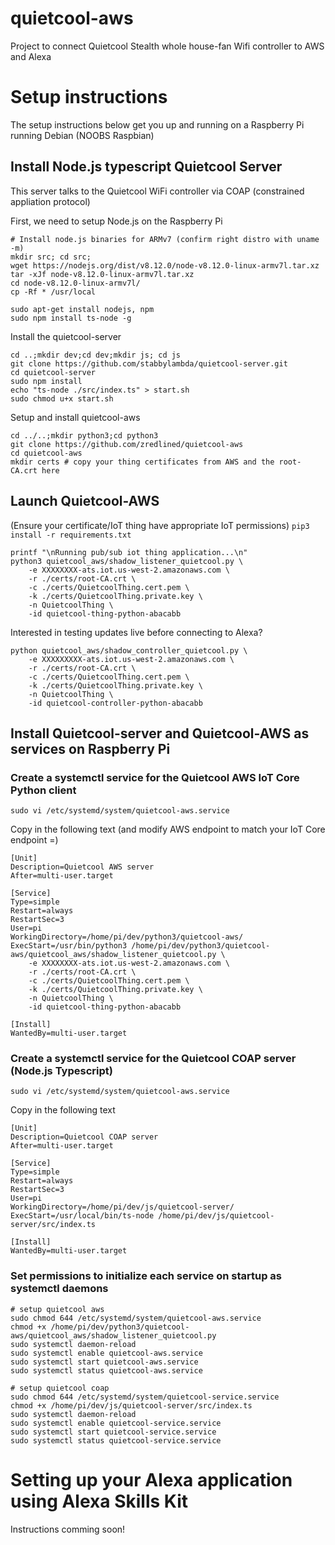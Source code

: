 # quietcool-aws
Project to connect Quietcool Stealth whole house-fan Wifi controller to AWS and Alexa

# Setup instructions
The setup instructions below get you up and running on a Raspberry Pi running Debian (NOOBS Raspbian)

## Install Node.js typescript Quietcool Server
This server talks to the Quietcool WiFi controller via COAP (constrained appliation protocol)

First, we need to setup Node.js on the Raspberry Pi
```
# Install node.js binaries for ARMv7 (confirm right distro with uname -m)
mkdir src; cd src;
wget https://nodejs.org/dist/v8.12.0/node-v8.12.0-linux-armv7l.tar.xz
tar -xJf node-v8.12.0-linux-armv7l.tar.xz
cd node-v8.12.0-linux-armv7l/
cp -Rf * /usr/local

sudo apt-get install nodejs, npm
sudo npm install ts-node -g
```
Install the quietcool-server
```
cd ..;mkdir dev;cd dev;mkdir js; cd js
git clone https://github.com/stabbylambda/quietcool-server.git
cd quietcool-server
sudo npm install
echo "ts-node ./src/index.ts" > start.sh
sudo chmod u+x start.sh
```

Setup and install quietcool-aws
```
cd ../..;mkdir python3;cd python3
git clone https://github.com/zredlined/quietcool-aws
cd quietcool-aws
mkdir certs # copy your thing certificates from AWS and the root-CA.crt here
```

## Launch Quietcool-AWS 
(Ensure your certificate/IoT thing have appropriate IoT permissions)
`pip3 install -r requirements.txt`
```
printf "\nRunning pub/sub iot thing application...\n"
python3 quietcool_aws/shadow_listener_quietcool.py \
    -e XXXXXXXX-ats.iot.us-west-2.amazonaws.com \
    -r ./certs/root-CA.crt \
    -c ./certs/QuietcoolThing.cert.pem \
    -k ./certs/QuietcoolThing.private.key \
    -n QuietcoolThing \
    -id quietcool-thing-python-abacabb
```

Interested in testing updates live before connecting to Alexa?
```printf "\nRunning pub/sub controller application...\n"
python quietcool_aws/shadow_controller_quietcool.py \
    -e XXXXXXXXX-ats.iot.us-west-2.amazonaws.com \
    -r ./certs/root-CA.crt \
    -c ./certs/QuietcoolThing.cert.pem \
    -k ./certs/QuietcoolThing.private.key \
    -n QuietcoolThing \
    -id quietcool-controller-python-abacabb
```

## Install Quietcool-server and Quietcool-AWS as services on Raspberry Pi

### Create a systemctl service for the Quietcool AWS IoT Core Python client

`sudo vi /etc/systemd/system/quietcool-aws.service`

Copy in the following text (and modify AWS endpoint to match your IoT Core endpoint =)

```
[Unit]
Description=Quietcool AWS server
After=multi-user.target

[Service]
Type=simple
Restart=always
RestartSec=3
User=pi
WorkingDirectory=/home/pi/dev/python3/quietcool-aws/
ExecStart=/usr/bin/python3 /home/pi/dev/python3/quietcool-aws/quietcool_aws/shadow_listener_quietcool.py \
    -e XXXXXXXX-ats.iot.us-west-2.amazonaws.com \
    -r ./certs/root-CA.crt \
    -c ./certs/QuietcoolThing.cert.pem \
    -k ./certs/QuietcoolThing.private.key \
    -n QuietcoolThing \
    -id quietcool-thing-python-abacabb

[Install]
WantedBy=multi-user.target
```
### Create a systemctl service for the Quietcool COAP server (Node.js Typescript)
`sudo vi /etc/systemd/system/quietcool-aws.service`

Copy in the following text

```
[Unit]
Description=Quietcool COAP server
After=multi-user.target

[Service]
Type=simple
Restart=always
RestartSec=3
User=pi
WorkingDirectory=/home/pi/dev/js/quietcool-server/
ExecStart=/usr/local/bin/ts-node /home/pi/dev/js/quietcool-server/src/index.ts

[Install]
WantedBy=multi-user.target
```

### Set permissions to initialize each service on startup as systemctl daemons
```
# setup quietcool aws
sudo chmod 644 /etc/systemd/system/quietcool-aws.service
chmod +x /home/pi/dev/python3/quietcool-aws/quietcool_aws/shadow_listener_quietcool.py
sudo systemctl daemon-reload
sudo systemctl enable quietcool-aws.service
sudo systemctl start quietcool-aws.service
sudo systemctl status quietcool-aws.service

# setup quietcool coap
sudo chmod 644 /etc/systemd/system/quietcool-service.service
chmod +x /home/pi/dev/js/quietcool-server/src/index.ts
sudo systemctl daemon-reload
sudo systemctl enable quietcool-service.service
sudo systemctl start quietcool-service.service
sudo systemctl status quietcool-service.service
```

# Setting up your Alexa application using Alexa Skills Kit
Instructions comming soon!








